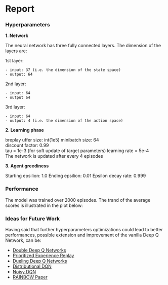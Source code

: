 # Report


### Hyperparameters

**1. Network**

The neural network has three fully connected layers. The dimension of the layers are:

  1st layer:
  
    - input: 37 (i.e. the dimension of the state space) 
    - output: 64
  
  2nd layer:
  
    - input: 64 
    - output 64
  
  3rd layer: 
  
    - input: 64 
    - output: 4 (i.e. the dimension of the action space)

**2. Learning phase** 

  breplay uffer size: int(1e5) 
  minibatch size: 64       
  discount factor: 0.99      
  tau = 1e-3  (for soft update of target parameters)
  learning rate = 5e-4               
  The network is updated after every 4 episodes

**3. Agent greediness**

  Starting epsilion: 1.0
  Ending epsilion: 0.01
  Epsilon decay rate: 0.999

### Performance

The model was trained over 2000 episodes. The trand of the average scores is illustrated in the plot below:



### Ideas for Future Work

Having said that further hyperparameters optimizations could lead to better performances, possible extension and improvement of the vanilla Deep Q Network, can be:

- [Double Deep Q Networks](https://arxiv.org/pdf/1509.06461.pdf)
- [Prioritized Experience Replay](https://arxiv.org/pdf/1511.05952.pdf)
- [Dueling Deep Q Networks](https://arxiv.org/pdf/1511.06581.pdf)
- [Distributional DQN](https://arxiv.org/pdf/1707.06887.pdf)
- [Noisy DQN](https://arxiv.org/pdf/1706.10295.pdf)
- [RAINBOW Paper](https://arxiv.org/pdf/1710.02298.pdf)

